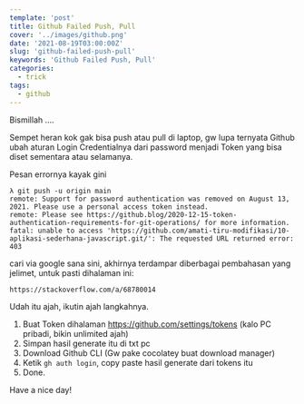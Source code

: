 ```yaml
---
template: 'post'
title: Github Failed Push, Pull
cover: '../images/github.png'
date: '2021-08-19T03:00:00Z'
slug: 'github-failed-push-pull'
keywords: 'Github Failed Push, Pull'
categories:
  - trick
tags:
  - github
---
```


Bismillah ....

Sempet heran kok gak bisa push atau pull di laptop, gw lupa ternyata Github ubah aturan Login Credentialnya dari password menjadi Token yang bisa diset sementara atau selamanya.

Pesan errornya kayak gini

```github
λ git push -u origin main
remote: Support for password authentication was removed on August 13, 2021. Please use a personal access token instead.
remote: Please see https://github.blog/2020-12-15-token-authentication-requirements-for-git-operations/ for more information.
fatal: unable to access 'https://github.com/amati-tiru-modifikasi/10-aplikasi-sederhana-javascript.git/': The requested URL returned error: 403
```

cari via google sana sini, akhirnya terdampar diberbagai pembahasan yang jelimet, untuk pasti dihalaman ini:

```html
https://stackoverflow.com/a/68780014
```

Udah itu ajah, ikutin ajah langkahnya.

1. Buat Token dihalaman https://github.com/settings/tokens (kalo PC pribadi, bikin unlimited ajah)
2. Simpan hasil generate itu di txt pc
3. Download Github CLI (Gw pake cocolatey buat download manager)
4. Ketik `gh auth login`, copy paste hasil generate dari tokens itu
5. Done.

Have a nice day!

